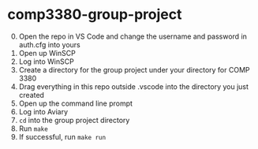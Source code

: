 # comp3380-group-project

0. Open the repo in VS Code and change the username and password in auth.cfg into yours
1. Open up WinSCP
2. Log into WinSCP
3. Create a directory for the group project under your directory for COMP 3380
4. Drag everything in this repo outside .vscode into the directory you just created
5. Open up the command line prompt
6. Log into Aviary
7. `cd` into the group project directory
8. Run `make`
9. If successful, run `make run`
